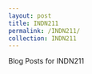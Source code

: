 ```yaml
---
layout: post
title: INDN211
permalink: /INDN211/
collection: INDN211
---
```

Blog Posts for INDN211

